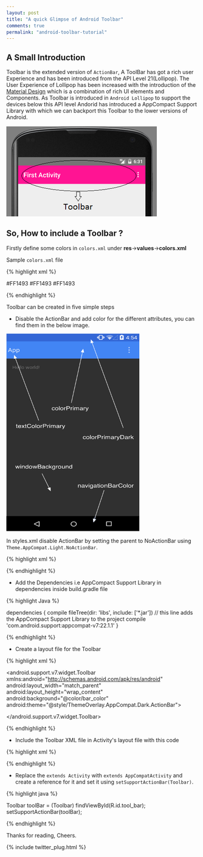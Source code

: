 ```yaml
---
layout: post
title: "A quick Glimpse of Android Toolbar"
comments: true
permalink: "android-toolbar-tutorial"
---
```


## A Small Introduction
Toolbar is the extended version of `ActionBar`, A ToolBar has got a rich user Experience and has been introduced from the API Level 21(Lollipop).
The User Experience of Lollipop has been increased with the introduction of the [Material Design](http://www.google.com/design/spec/material-design/introduction.html) which is a combination of rich UI elements 
and Components. As Toolbar is introduced in `Android Lollipop` to support the devices below this API level Andorid has introduced a AppCompact
Support Library with which we can backport this Toolbar to the lower versions of Android.

<img src="/assets/toolbar.png"/>


## So, How to include a Toolbar ?
Firstly define some colors in `colors.xml` under <strong>res</strong>-><strong>values</strong>-><strong>colors.xml</strong>

Sample `colors.xml` file

{% highlight xml %}

<?xml version="1.0" encoding="utf-8"?>
<resources>
    <color name="bar_color">#FF1493</color>
    <color name="primary_dark">#FF1493</color>
    <color name="accent">#FF1493</color>
</resources>

{% endhighlight %}

Toolbar can be created in five simple steps 

* Disable the ActionBar and add color for the different attributes, you can find them in the below image.

<img src="/assets/attributes.png" style="width:350px;height:520px;"/>

In styles.xml disable ActionBar by setting the parent  to NoActionBar using `Theme.AppCompat.Light.NoActionBar`.

{% highlight xml %} 
 
<resources>

   <!-- Base application theme. -->
   <style name="AppTheme" parent="Theme.AppCompat.Light.NoActionBar">
      <!-- Main theme colors -->
      <!-- Your app branding color for the app bar -->
      <item name="android:colorPrimary">@color/primary</item>
      <!-- Darker variant for the status bar and contextual app bars -->
      <item name="android:colorPrimaryDark">@color/primary_dark</item>
      <!-- Theme UI controls like checkboxes and text fields -->
      <item name="android:colorAccent">@color/accent</item>
   </style>

</resources>
 
{% endhighlight %}

* Add the Dependencies i.e AppCompact Support Library in dependencies inside build.gradle file

{% highlight Java %}

dependencies {
    compile fileTree(dir: 'libs', include: ['*.jar'])
	// this line adds the AppCompact Support Library to the project
    compile 'com.android.support:appcompat-v7:22.1.1' 
}

{% endhighlight %}

* Create a layout file for the Toolbar

{% highlight xml %} 

<?xml version="1.0" encoding="utf-8"?>
<android.support.v7.widget.Toolbar xmlns:android="http://schemas.android.com/apk/res/android"
    android:layout_width="match_parent"
    android:layout_height="wrap_content"
    android:background="@color/bar_color"
    android:theme="@style/ThemeOverlay.AppCompat.Dark.ActionBar">

</android.support.v7.widget.Toolbar>

{% endhighlight %} 

* Include the Toolbar XML file in Activity's layout file with this code

{% highlight xml %} 

<include
    android:id="@+id/tool_bar"
    layout="@layout/tool_bar">
</include>

{% endhighlight %} 

* Replace the `extends Activity` with `extends AppCompatActivity` and create a reference for it and set it using  `setSupportActionBar(Toolbar)`.

{% highlight java %} 

Toolbar toolBar = (Toolbar) findViewById(R.id.tool_bar);
setSupportActionBar(toolBar);

{% endhighlight %} 


Thanks for reading,
Cheers.


{% include twitter_plug.html %}
